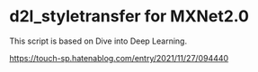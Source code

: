 # d2l_styletransfer for MXNet2.0

This script is based on Dive into Deep Learning.

https://touch-sp.hatenablog.com/entry/2021/11/27/094440
